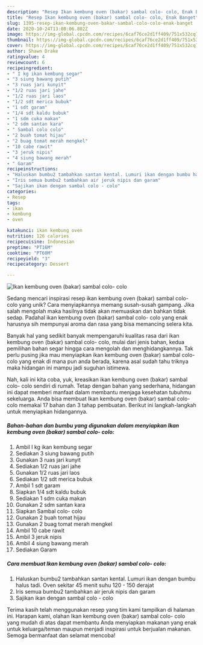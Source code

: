 ```yaml
---
description: "Resep Ikan kembung oven (bakar) sambal colo- colo, Enak Banget"
title: "Resep Ikan kembung oven (bakar) sambal colo- colo, Enak Banget"
slug: 1395-resep-ikan-kembung-oven-bakar-sambal-colo-colo-enak-banget
date: 2020-10-24T13:08:06.802Z
image: https://img-global.cpcdn.com/recipes/6caf76ce2d1ff409/751x532cq70/ikan-kembung-oven-bakar-sambal-colo-colo-foto-resep-utama.jpg
thumbnail: https://img-global.cpcdn.com/recipes/6caf76ce2d1ff409/751x532cq70/ikan-kembung-oven-bakar-sambal-colo-colo-foto-resep-utama.jpg
cover: https://img-global.cpcdn.com/recipes/6caf76ce2d1ff409/751x532cq70/ikan-kembung-oven-bakar-sambal-colo-colo-foto-resep-utama.jpg
author: Shawn Drake
ratingvalue: 4
reviewcount: 6
recipeingredient:
- " I kg ikan kembung segar"
- "3 siung bawang putih"
- "3 ruas jari kunyit"
- "1/2 ruas jari jahe"
- "1/2 ruas jari laos"
- "1/2 sdt merica bubuk"
- "1 sdt garam"
- "1/4 sdt kaldu bubuk"
- "1 sdm cuka makan"
- "2 sdm santan kara"
- " Sambal colo colo"
- "2 buah tomat hijau"
- "2 buag tomat merah mengkel"
- "10 cabe rawit"
- "3 jeruk nipis"
- "4 siung bawang merah"
- " Garam"
recipeinstructions:
- "Haluskan bumbu2 tambahkan santan kental. Lumuri ikan dengan bumbu halus tadi. Oven sekitar 45 menit suhu 120 - 150 derajat"
- "Iris semua bumbu2 tambahkan air jeruk nipis dan garam"
- "Sajikan ikan dengan sambal colo - colo"
categories:
- Resep
tags:
- ikan
- kembung
- oven

katakunci: ikan kembung oven 
nutrition: 126 calories
recipecuisine: Indonesian
preptime: "PT16M"
cooktime: "PT60M"
recipeyield: "3"
recipecategory: Dessert

---
```



![Ikan kembung oven (bakar) sambal colo- colo](https://img-global.cpcdn.com/recipes/6caf76ce2d1ff409/751x532cq70/ikan-kembung-oven-bakar-sambal-colo-colo-foto-resep-utama.jpg)

Sedang mencari inspirasi resep ikan kembung oven (bakar) sambal colo- colo yang unik? Cara menyiapkannya memang susah-susah gampang. Jika salah mengolah maka hasilnya tidak akan memuaskan dan bahkan tidak sedap. Padahal ikan kembung oven (bakar) sambal colo- colo yang enak harusnya sih mempunyai aroma dan rasa yang bisa memancing selera kita.



Banyak hal yang sedikit banyak mempengaruhi kualitas rasa dari ikan kembung oven (bakar) sambal colo- colo, mulai dari jenis bahan, kedua pemilihan bahan segar hingga cara mengolah dan menghidangkannya. Tak perlu pusing jika mau menyiapkan ikan kembung oven (bakar) sambal colo- colo yang enak di mana pun anda berada, karena asal sudah tahu triknya maka hidangan ini mampu jadi suguhan istimewa.


Nah, kali ini kita coba, yuk, kreasikan ikan kembung oven (bakar) sambal colo- colo sendiri di rumah. Tetap dengan bahan yang sederhana, hidangan ini dapat memberi manfaat dalam membantu menjaga kesehatan tubuhmu sekeluarga. Anda bisa membuat Ikan kembung oven (bakar) sambal colo- colo memakai 17 bahan dan 3 tahap pembuatan. Berikut ini langkah-langkah untuk menyiapkan hidangannya.

<!--inarticleads1-->

##### Bahan-bahan dan bumbu yang digunakan dalam menyiapkan Ikan kembung oven (bakar) sambal colo- colo:

1. Ambil  I kg ikan kembung segar
1. Sediakan 3 siung bawang putih
1. Gunakan 3 ruas jari kunyit
1. Sediakan 1/2 ruas jari jahe
1. Gunakan 1/2 ruas jari laos
1. Sediakan 1/2 sdt merica bubuk
1. Ambil 1 sdt garam
1. Siapkan 1/4 sdt kaldu bubuk
1. Sediakan 1 sdm cuka makan
1. Gunakan 2 sdm santan kara
1. Siapkan  Sambal colo- colo
1. Gunakan 2 buah tomat hijau
1. Gunakan 2 buag tomat merah mengkel
1. Ambil 10 cabe rawit
1. Ambil 3 jeruk nipis
1. Ambil 4 siung bawang merah
1. Sediakan  Garam




<!--inarticleads2-->

##### Cara membuat Ikan kembung oven (bakar) sambal colo- colo:

1. Haluskan bumbu2 tambahkan santan kental. Lumuri ikan dengan bumbu halus tadi. Oven sekitar 45 menit suhu 120 - 150 derajat
1. Iris semua bumbu2 tambahkan air jeruk nipis dan garam
1. Sajikan ikan dengan sambal colo - colo




Terima kasih telah menggunakan resep yang tim kami tampilkan di halaman ini. Harapan kami, olahan Ikan kembung oven (bakar) sambal colo- colo yang mudah di atas dapat membantu Anda menyiapkan makanan yang enak untuk keluarga/teman maupun menjadi inspirasi untuk berjualan makanan. Semoga bermanfaat dan selamat mencoba!
